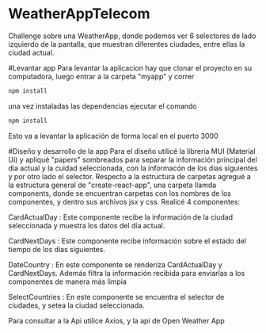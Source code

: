 # WeatherAppTelecom
Challenge sobre una WeatherApp, donde podemos ver 6 selectores de lado izquierdo de la pantalla, que muestran diferentes ciudades, entre ellas la ciudad actual.

#Levantar app
Para levantar la aplicacion hay que clonar el proyecto en su computadora, luego entrar a la carpeta "myapp" y correr
```bash
npm install
```
una vez instaladas las dependencias ejecutar el comando
```bash
npm install
```
Esto va a levantar la aplicación de forma local en el puerto 3000

#Diseño y desarrollo de la app
Para el diseño utilicé la libreria MUI (Material Ui) y apliqué "papers" sombreados para separar la información principal del dia actual y la cuidad seleccionada, con la informacón de los dias siguientes y por otro lado el selector.
Respecto a la estructura de carpetas agregué a la estructura general de "create-react-app", una carpeta llamda components, donde se encuentran carpetas con los nombres de los componentes, y dentro sus archivos jsx y css.
Realicé 4 componentes:

CardActualDay : Este componente recibe la información de la ciudad seleccionada y muestra los datos del día actual.

CardNextDays : Este componente recibe información sobre el estado del tiempo de los dias siguientes.

DateCountry : En este componente se renderiza CardActualDay y CardNextDays. Además filtra la información recibida para enviarlas a los componentes de manera más limpia

SelectCountries : En este componente se encuentra el selector de ciudades, y setea la ciudad seleccionada.

Para consultar a la Api utilice Axios, y la api de Open Weather App

